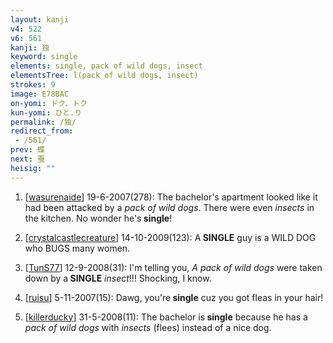 ```yaml
---
layout: kanji
v4: 522
v6: 561
kanji: 独
keyword: single
elements: single, pack of wild dogs, insect
elementsTree: l(pack of wild dogs, insect)
strokes: 9
image: E78BAC
on-yomi: ドク、トク
kun-yomi: ひと.り
permalink: /独/
redirect_from:
 - /561/
prev: 蝶
next: 蚕
heisig: ""
---
```


1) [<a href="http://kanji.koohii.com/profile/wasurenaide">wasurenaide</a>] 19-6-2007(278): The bachelor&#039;s apartment looked like it had been attacked by a <em>pack of wild dogs</em>. There were even <em>insects</em> in the kitchen. No wonder he&#039;s<strong> single</strong>!

2) [<a href="http://kanji.koohii.com/profile/crystalcastlecreature">crystalcastlecreature</a>] 14-10-2009(123): A<strong> SINGLE</strong> guy is a WILD DOG who BUGS many women.

3) [<a href="http://kanji.koohii.com/profile/TunS77">TunS77</a>] 12-9-2008(31): I&#039;m telling you, <em>A pack of wild dogs</em> were taken down by a<strong> SINGLE</strong> <em>insect</em>!!! Shocking, I know.

4) [<a href="http://kanji.koohii.com/profile/ruisu">ruisu</a>] 5-11-2007(15): Dawg, you&#039;re<strong> single</strong> cuz you got fleas in your hair!

5) [<a href="http://kanji.koohii.com/profile/killerducky">killerducky</a>] 31-5-2008(11): The bachelor is<strong> single</strong> because he has a <em>pack of wild dogs</em> with <em>insects</em> (flees) instead of a nice dog.

